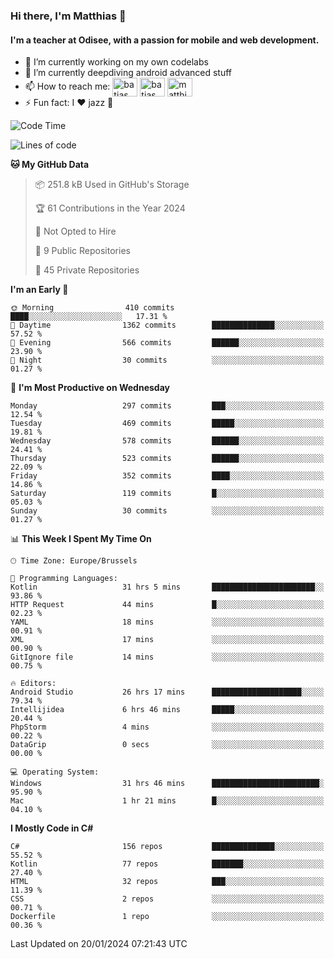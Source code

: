 ### Hi there, I'm Matthias 👋

#### I'm a teacher at Odisee, with a passion for mobile and web development.

- 🔭 I’m currently working on my own codelabs
- 🌱 I’m currently deepdiving android advanced stuff
- 📫 How to reach me: <a href="https://dev.to/batjas" target="_blank"><img align="center" src="https://raw.githubusercontent.com/rahuldkjain/github-profile-readme-generator/master/src/images/icons/Social/devto.svg" alt="batjas" height="30" width="40" /></a>
<a href="https://twitter.com/batjas" target="_blank"><img align="center" src="https://raw.githubusercontent.com/rahuldkjain/github-profile-readme-generator/master/src/images/icons/Social/twitter.svg" alt="batjas" height="30" width="40" /></a>
<a href="https://linkedin.com/in/matthiasdruwé" target="_blank"><img align="center" src="https://raw.githubusercontent.com/rahuldkjain/github-profile-readme-generator/master/src/images/icons/Social/linked-in-alt.svg" alt="matthiasdruwé" height="30" width="40" /></a>
- ⚡ Fun fact: I ❤ jazz 🎷


<!--START_SECTION:waka-->
![Code Time](http://img.shields.io/badge/Code%20Time-1%2C033%20hrs%2027%20mins-blue)

![Lines of code](https://img.shields.io/badge/From%20Hello%20World%20I%27ve%20Written-2.6%20million%20lines%20of%20code-blue)

**🐱 My GitHub Data** 

> 📦 251.8 kB Used in GitHub's Storage 
 > 
> 🏆 61 Contributions in the Year 2024
 > 
> 🚫 Not Opted to Hire
 > 
> 📜 9 Public Repositories 
 > 
> 🔑 45 Private Repositories 
 > 
**I'm an Early 🐤** 

```text
🌞 Morning                410 commits         ████░░░░░░░░░░░░░░░░░░░░░   17.31 % 
🌆 Daytime                1362 commits        ██████████████░░░░░░░░░░░   57.52 % 
🌃 Evening                566 commits         ██████░░░░░░░░░░░░░░░░░░░   23.90 % 
🌙 Night                  30 commits          ░░░░░░░░░░░░░░░░░░░░░░░░░   01.27 % 
```
📅 **I'm Most Productive on Wednesday** 

```text
Monday                   297 commits         ███░░░░░░░░░░░░░░░░░░░░░░   12.54 % 
Tuesday                  469 commits         █████░░░░░░░░░░░░░░░░░░░░   19.81 % 
Wednesday                578 commits         ██████░░░░░░░░░░░░░░░░░░░   24.41 % 
Thursday                 523 commits         ██████░░░░░░░░░░░░░░░░░░░   22.09 % 
Friday                   352 commits         ████░░░░░░░░░░░░░░░░░░░░░   14.86 % 
Saturday                 119 commits         █░░░░░░░░░░░░░░░░░░░░░░░░   05.03 % 
Sunday                   30 commits          ░░░░░░░░░░░░░░░░░░░░░░░░░   01.27 % 
```


📊 **This Week I Spent My Time On** 

```text
🕑︎ Time Zone: Europe/Brussels

💬 Programming Languages: 
Kotlin                   31 hrs 5 mins       ███████████████████████░░   93.86 % 
HTTP Request             44 mins             █░░░░░░░░░░░░░░░░░░░░░░░░   02.23 % 
YAML                     18 mins             ░░░░░░░░░░░░░░░░░░░░░░░░░   00.91 % 
XML                      17 mins             ░░░░░░░░░░░░░░░░░░░░░░░░░   00.90 % 
GitIgnore file           14 mins             ░░░░░░░░░░░░░░░░░░░░░░░░░   00.75 % 

🔥 Editors: 
Android Studio           26 hrs 17 mins      ████████████████████░░░░░   79.34 % 
Intellijidea             6 hrs 46 mins       █████░░░░░░░░░░░░░░░░░░░░   20.44 % 
PhpStorm                 4 mins              ░░░░░░░░░░░░░░░░░░░░░░░░░   00.22 % 
DataGrip                 0 secs              ░░░░░░░░░░░░░░░░░░░░░░░░░   00.00 % 

💻 Operating System: 
Windows                  31 hrs 46 mins      ████████████████████████░   95.90 % 
Mac                      1 hr 21 mins        █░░░░░░░░░░░░░░░░░░░░░░░░   04.10 % 
```

**I Mostly Code in C#** 

```text
C#                       156 repos           ██████████████░░░░░░░░░░░   55.52 % 
Kotlin                   77 repos            ███████░░░░░░░░░░░░░░░░░░   27.40 % 
HTML                     32 repos            ███░░░░░░░░░░░░░░░░░░░░░░   11.39 % 
CSS                      2 repos             ░░░░░░░░░░░░░░░░░░░░░░░░░   00.71 % 
Dockerfile               1 repo              ░░░░░░░░░░░░░░░░░░░░░░░░░   00.36 % 
```




 Last Updated on 20/01/2024 07:21:43 UTC
<!--END_SECTION:waka-->
